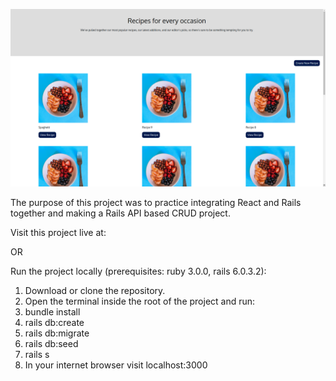 ![screen shot](screenshot.png)

The purpose of this project was to practice integrating React and Rails together and making a Rails API based CRUD project.

Visit this project live at:

OR

Run the project locally (prerequisites: ruby 3.0.0, rails 6.0.3.2):

1. Download or clone the repository.
2. Open the terminal inside the root of the project and run:
3. bundle install
4. rails db:create
5. rails db:migrate
6. rails db:seed
7. rails s
8. In your internet browser visit localhost:3000
